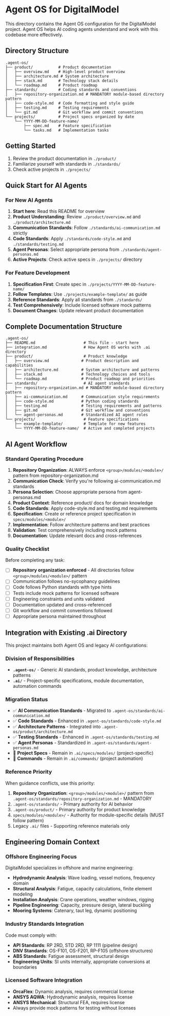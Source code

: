 # Agent OS for DigitalModel

This directory contains the Agent OS configuration for the DigitalModel project. Agent OS helps AI coding agents understand and work with this codebase more effectively.

## Directory Structure

```
.agent-os/
├── product/           # Product documentation
│   ├── overview.md    # High-level product overview
│   ├── architecture.md # System architecture
│   ├── stack.md       # Technology stack details
│   └── roadmap.md     # Product roadmap
├── standards/         # Coding standards and conventions
│   ├── repository-organization.md # MANDATORY module-based directory pattern
│   ├── code-style.md  # Code formatting and style guide
│   ├── testing.md     # Testing requirements
│   └── git.md         # Git workflow and commit conventions
└── projects/          # Project specs organized by date
    └── YYYY-MM-DD-feature-name/
        ├── spec.md    # Feature specification
        └── tasks.md   # Implementation tasks
```

## Getting Started

1. Review the product documentation in `./product/`
2. Familiarize yourself with standards in `./standards/`
3. Check active projects in `./projects/`

## Quick Start for AI Agents

### For New AI Agents
1. **Start here**: Read this README for overview
2. **Product Understanding**: Review `./product/overview.md` and `./product/architecture.md`
3. **Communication Standards**: Follow `./standards/ai-communication.md` strictly
4. **Code Standards**: Apply `./standards/code-style.md` and `./standards/testing.md`
5. **Agent Personas**: Select appropriate persona from `./standards/agent-personas.md`
6. **Active Projects**: Check active specs in `./projects/` directory

### For Feature Development
1. **Specification First**: Create spec in `./projects/YYYY-MM-DD-feature-name/`
2. **Follow Templates**: Use `./projects/example-template/` as guide
3. **Reference Standards**: Apply all standards from `./standards/`
4. **Test Comprehensively**: Include licensed software mock patterns
5. **Document Changes**: Update relevant product documentation

## Complete Documentation Structure

```
.agent-os/
├── README.md                     # This file - start here
├── integration.md                # How Agent OS works with .ai directory
├── product/                      # Product knowledge
│   ├── overview.md              # Product description and capabilities
│   ├── architecture.md          # System architecture and patterns
│   ├── stack.md                 # Technology choices and tools
│   └── roadmap.md               # Product roadmap and priorities
├── standards/                    # AI agent standards
│   ├── repository-organization.md # MANDATORY module-based directory pattern
│   ├── ai-communication.md      # Communication style requirements
│   ├── code-style.md            # Python coding standards
│   ├── testing.md               # Testing requirements and patterns
│   ├── git.md                   # Git workflow and conventions
│   └── agent-personas.md        # Standardized AI agent roles
└── projects/                     # Feature specifications
    ├── example-template/         # Template for new features
    └── YYYY-MM-DD-feature-name/  # Active and completed projects
```

## AI Agent Workflow

### Standard Operating Procedure
1. **Repository Organization**: ALWAYS enforce `<group>/modules/<module>/` pattern from repository-organization.md
2. **Communication Check**: Verify you're following ai-communication.md standards
3. **Persona Selection**: Choose appropriate persona from agent-personas.md
4. **Product Context**: Reference product/ docs for domain knowledge
5. **Code Standards**: Apply code-style.md and testing.md requirements
6. **Specification**: Create or reference project specification in `specs/modules/<module>/`
7. **Implementation**: Follow architecture patterns and best practices
8. **Validation**: Test comprehensively including mock patterns
9. **Documentation**: Update relevant docs and cross-references

### Quality Checklist
Before completing any task:
- [ ] **Repository organization enforced** - All directories follow `<group>/modules/<module>/` pattern
- [ ] Communication follows no-sycophancy guidelines
- [ ] Code follows Python standards with type hints
- [ ] Tests include mock patterns for licensed software
- [ ] Engineering constraints and units validated
- [ ] Documentation updated and cross-referenced
- [ ] Git workflow and commit conventions followed
- [ ] Appropriate persona maintained throughout

## Integration with Existing .ai Directory

This project maintains both Agent OS and legacy AI configurations:

### Division of Responsibilities
- **`.agent-os/`** - Generic AI standards, product knowledge, architecture patterns
- **`.ai/`** - Project-specific specifications, module documentation, automation commands

### Migration Status
- ✅ **AI Communication Standards** - Migrated to `.agent-os/standards/ai-communication.md`
- ✅ **Code Standards** - Enhanced in `.agent-os/standards/code-style.md`
- ✅ **Architecture Patterns** - Integrated into `.agent-os/product/architecture.md`
- ✅ **Testing Standards** - Enhanced in `.agent-os/standards/testing.md`
- ✅ **Agent Personas** - Standardized in `.agent-os/standards/agent-personas.md`
- 🔄 **Project Specs** - Remain in `.ai/specs/modules/` (project-specific)
- 🔄 **Commands** - Remain in `.ai/commands/` (project automation)

### Reference Priority
When guidance conflicts, use this priority:
1. **Repository Organization**: `<group>/modules/<module>/` pattern from `.agent-os/standards/repository-organization.md` - MANDATORY
2. `.agent-os/standards/` - Primary authority for AI behavior
3. `.agent-os/product/` - Primary authority for product knowledge
4. `specs/modules/<module>/` - Authority for module-specific details (MUST follow pattern)
5. Legacy `.ai/` files - Supporting reference materials only

## Engineering Domain Context

### Offshore Engineering Focus
DigitalModel specializes in offshore and marine engineering:
- **Hydrodynamic Analysis**: Wave loading, vessel motions, frequency domain
- **Structural Analysis**: Fatigue, capacity calculations, finite element modeling
- **Installation Analysis**: Crane operations, weather windows, rigging
- **Pipeline Engineering**: Capacity, pressure design, lateral buckling
- **Mooring Systems**: Catenary, taut leg, dynamic positioning

### Industry Standards Integration
Code must comply with:
- **API Standards**: RP 2RD, STD 2RD, RP 1111 (pipeline design)
- **DNV Standards**: OS-F101, OS-F201, RP-F105 (offshore structures)
- **ABS Standards**: Fatigue assessment, structural design
- **Engineering Units**: SI units internally, appropriate conversions at boundaries

### Licensed Software Integration
- **OrcaFlex**: Dynamic analysis, requires commercial license
- **ANSYS AQWA**: Hydrodynamic analysis, requires license
- **ANSYS Mechanical**: Structural FEA, requires license
- Always provide mock patterns for testing without licenses